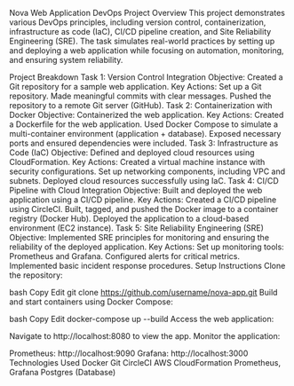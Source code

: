 Nova Web Application DevOps Project
Overview
This project demonstrates various DevOps principles, including version control, containerization, infrastructure as code (IaC), CI/CD pipeline creation, and Site Reliability Engineering (SRE). The task simulates real-world practices by setting up and deploying a web application while focusing on automation, monitoring, and ensuring system reliability.

Project Breakdown
Task 1: Version Control Integration
Objective: Created a Git repository for a sample web application.
Key Actions:
Set up a Git repository.
Made meaningful commits with clear messages.
Pushed the repository to a remote Git server (GitHub).
Task 2: Containerization with Docker
Objective: Containerized the web application.
Key Actions:
Created a Dockerfile for the web application.
Used Docker Compose to simulate a multi-container environment (application + database).
Exposed necessary ports and ensured dependencies were included.
Task 3: Infrastructure as Code (IaC)
Objective: Defined and deployed cloud resources using CloudFormation.
Key Actions:
Created a virtual machine instance with security configurations.
Set up networking components, including VPC and subnets.
Deployed cloud resources successfully using IaC.
Task 4: CI/CD Pipeline with Cloud Integration
Objective: Built and deployed the web application using a CI/CD pipeline.
Key Actions:
Created a CI/CD pipeline using CircleCI.
Built, tagged, and pushed the Docker image to a container registry (Docker Hub).
Deployed the application to a cloud-based environment (EC2 instance).
Task 5: Site Reliability Engineering (SRE)
Objective: Implemented SRE principles for monitoring and ensuring the reliability of the deployed application.
Key Actions:
Set up monitoring tools: Prometheus and Grafana.
Configured alerts for critical metrics.
Implemented basic incident response procedures.
Setup Instructions
Clone the repository:

bash
Copy
Edit
git clone https://github.com/username/nova-app.git
Build and start containers using Docker Compose:

bash
Copy
Edit
docker-compose up --build
Access the web application:

Navigate to http://localhost:8080 to view the app.
Monitor the application:

Prometheus: http://localhost:9090
Grafana: http://localhost:3000
Technologies Used
Docker
Git
CircleCI
AWS CloudFormation
Prometheus, Grafana
Postgres (Database)
